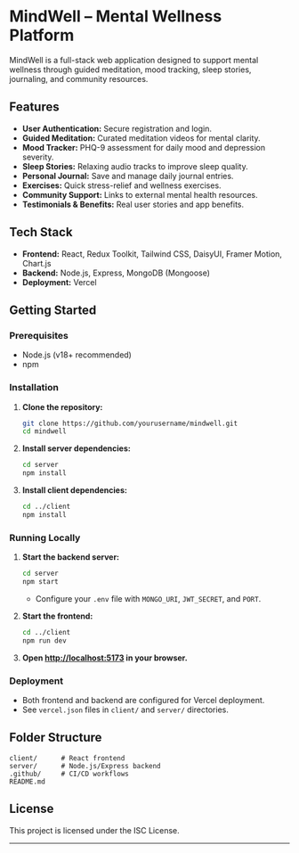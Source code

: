 # MindWell – Mental Wellness Platform

MindWell is a full-stack web application designed to support mental wellness through guided meditation, mood tracking, sleep stories, journaling, and community resources.

## Features

- **User Authentication:** Secure registration and login.
- **Guided Meditation:** Curated meditation videos for mental clarity.
- **Mood Tracker:** PHQ-9 assessment for daily mood and depression severity.
- **Sleep Stories:** Relaxing audio tracks to improve sleep quality.
- **Personal Journal:** Save and manage daily journal entries.
- **Exercises:** Quick stress-relief and wellness exercises.
- **Community Support:** Links to external mental health resources.
- **Testimonials & Benefits:** Real user stories and app benefits.

## Tech Stack

- **Frontend:** React, Redux Toolkit, Tailwind CSS, DaisyUI, Framer Motion, Chart.js
- **Backend:** Node.js, Express, MongoDB (Mongoose)
- **Deployment:** Vercel

## Getting Started

### Prerequisites

- Node.js (v18+ recommended)
- npm

### Installation

1. **Clone the repository:**
   ```sh
   git clone https://github.com/yourusername/mindwell.git
   cd mindwell
   ```

2. **Install server dependencies:**
   ```sh
   cd server
   npm install
   ```

3. **Install client dependencies:**
   ```sh
   cd ../client
   npm install
   ```

### Running Locally

1. **Start the backend server:**
   ```sh
   cd server
   npm start
   ```
   - Configure your `.env` file with `MONGO_URI`, `JWT_SECRET`, and `PORT`.

2. **Start the frontend:**
   ```sh
   cd ../client
   npm run dev
   ```

3. **Open [http://localhost:5173](http://localhost:5173) in your browser.**

### Deployment

- Both frontend and backend are configured for Vercel deployment.
- See `vercel.json` files in `client/` and `server/` directories.

## Folder Structure

```
client/      # React frontend
server/      # Node.js/Express backend
.github/     # CI/CD workflows
README.md
```

## License

This project is licensed under the ISC License.

---